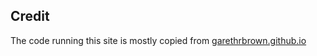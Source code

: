 ## Credit

The code running this site is mostly copied from [garethrbrown.github.io](garethrbrown.github.io)


